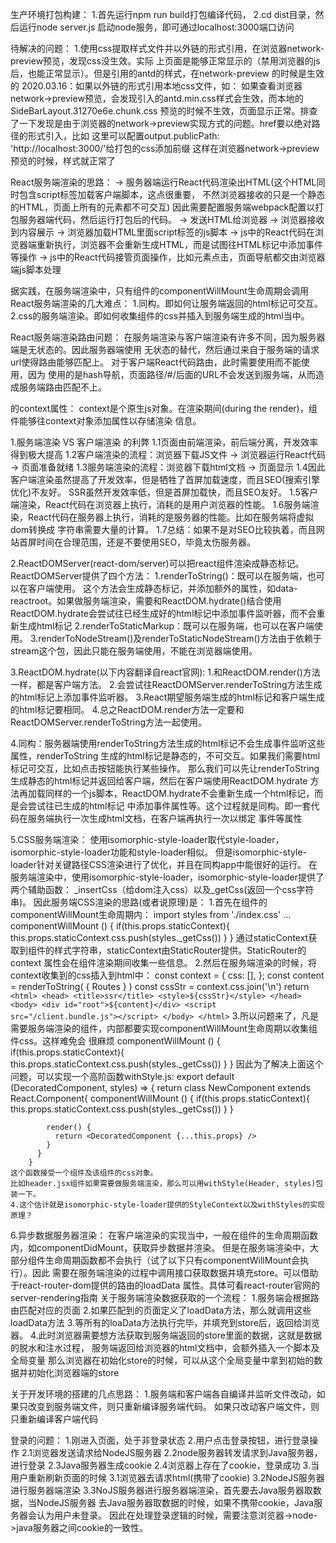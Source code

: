 生产环境打包构建：
    1.首先运行npm run build打包编译代码，
    2.cd dist目录，然后运行node server.js 启动node服务，即可通过localhost:3000端口访问
    
待解决的问题：
1.使用css提取样式文件并以外链的形式引用，在浏览器network-preview预览，发现css没生效。实际
上页面是能够正常显示的（禁用浏览器的js后，也能正常显示）。但是引用的antd的样式，在network-preview
的时候是生效的
   2020.03.16：如果以外链的形式引用本地css文件，如：
    <link 
        rel="stylesheet"
        href="/assets/static/css/SideBarLayout.31270e6e.chunk.css"
     />
     <link href="https://cdnjs.cloudflare.com/ajax/libs/antd/4.0.1/antd.min.css" rel="stylesheet"/>
     如果查看浏览器network->preview预览，会发现引入的antd.min.css样式会生效，而本地的SideBarLayout.31270e6e.chunk.css
     预览的时候不生效，页面显示正常。排查了一下发现是由于浏览器的network->preview实现方式的问题。href要以绝对路径的形式引入，比如
     这里可以配置output.publicPath: 'http://localhost:3000/'给打包的css添加前缀
     <link 
         rel="stylesheet"
         href="http://localhost:3000/assets/static/css/SideBarLayout.31270e6e.chunk.css"
      />
      这样在浏览器network->preview预览的时候，样式就正常了


    
    
React服务端渲染的思路：
    -> 服务器端运行React代码渲染出HTML(这个HTML同时包含script标签加载客户端脚本，这点很重要，
       不然浏览器接收的只是一个静态的HTML，页面上所有的元素都不可交互)
       因此需要配置服务端webpack配置以打包服务器端代码，然后运行打包后的代码。
    -> 发送HTML给浏览器 
    -> 浏览器接收到内容展示
    -> 浏览器加载HTML里面script标签的js脚本
    -> js中的React代码在浏览器端重新执行，浏览器不会重新生成HTML，而是试图往HTML标记中添加事件等操作
    -> js中的React代码接管页面操作，比如元素点击，页面导航都交由浏览器端js脚本处理
    
据实践，在服务端渲染中，只有组件的componentWillMount生命周期会调用
React服务端渲染的几大难点：
    1.同构。即如何让服务端返回的html标记可交互。
    2.css的服务端渲染。即如何收集组件的css并插入到服务端生成的html当中。
        
React服务端渲染路由问题：
    在服务端渲染与客户端渲染有许多不同，因为服务器端是无状态的。因此服务器端使用
    无状态的<StaticRouter>替代<BrowserRouter>，然后通过来自于服务端的请求url使得路由能够匹配上。
    对于客户端React代码路由，此时需要使用<BrowserRouter>而不能使用<HashRouter>，因为<HashRouter>
    使用的是hash导航，页面路径/#/后面的URL不会发送到服务端，从而造成服务端路由匹配不上。

<StaticRouter>的context属性：
    context是个原生js对象。在渲染期间(during the render)，组件能够往context对象添加属性以存储渲染
    信息。
    
    
    
1.服务端渲染 VS 客户端渲染 的利弊
    1.1页面由前端渲染，前后端分离，开发效率得到极大提高
    1.2客户端渲染的流程：浏览器下载JS文件 -> 浏览器运行React代码 -> 页面准备就绪
    1.3服务端渲染的流程：浏览器下载html文档 -> 页面显示
    1.4因此客户端渲染虽然提高了开发效率，但是牺牲了首屏加载速度，而且SEO(搜索引擎优化)不友好。
        SSR虽然开发效率低，但是首屏加载快，而且SEO友好。
    1.5客户端渲染，React代码在浏览器上执行，消耗的是用户浏览器的性能。
    1.6服务端渲染，React代码在服务器上执行，消耗的是服务器的性能。比如在服务端将虚拟dom转换成
       字符串需要大量的计算。
    1.7总结：如果不是对SEO比较执着，而且网站首屏时间在合理范围，还是不要使用SEO，毕竟太伤服务器。   
        
2.ReactDOMServer(react-dom/server)可以把react组件渲染成静态标记。
    ReactDOMServer提供了四个方法：
        1.renderToString()：既可以在服务端，也可以在客户端使用。
            这个方法会生成静态标记，并添加额外的属性，如data-reactroot。如果做服务端渲染，需要和ReactDOM.hydrate()结合使用
            ReactDOM.hydrate会尝试往已经生成好的html标记中添加事件监听器，而不会重新生成html标记
        2.renderToStaticMarkup：既可以在服务端，也可以在客户端使用。
        3.renderToNodeStream()及renderToStaticNodeStream()方法由于依赖于
        stream这个包，因此只能在服务端使用，不能在浏览器端使用。

3.ReactDOM.hydrate(以下内容翻译自react官网):
    1.和ReactDOM.render()方法一样，都是客户端方法。
    2.会尝试往ReactDOMServer.renderToString方法生成的html标记上添加事件监听器。
    3.React期望服务端生成的html标记和客户端生成的html标记要相同。
    4.总之ReactDOM.render方法一定要和ReactDOMServer.renderToString方法一起使用。
    
    
4.同构：服务器端使用renderToString方法生成的html标记不会生成事件监听这些属性，renderToString
    生成的html标记是静态的，不可交互。如果我们需要html标记可交互，比如点击按钮能执行某些操作。
    那么我们可以先让renderToString生成静态的html标记并返回给客户端，然后在客户端使用ReactDOM.hydrate
    方法再加载同样的一个js脚本，ReactDOM.hydrate不会重新生成一个html标记，而是会尝试往已生成的html标记
    中添加事件属性等。这个过程就是同构。即一套代码在服务端执行一次生成html文档，在客户端再执行一次以绑定
    事件等属性
    
5.CSS服务端渲染：
    使用isomorphic-style-loader取代style-loader，isomorphic-style-loader功能和style-loader相似。
    但是isomorphic-style-loader针对关键路径CSS渲染进行了优化，并且在同构app中能很好的运行。
    在服务端渲染中，使用isomorphic-style-loader，isomorphic-style-loader提供了两个辅助函数：
    _insertCss（给dom注入css）以及_getCss(返回一个css字符串)。
    因此服务端CSS渲染的思路(或者说原理)是：
    1.首先在组件的componentWillMount生命周期内：
        import styles from './index.css'
        ...
        componentWillMount () {
          if(this.props.staticContext){
            this.props.staticContext.css.push(styles._getCss())
          }
        }
        通过staticContext获取到组件的样式字符串，staticContext由StaticRouter提供。StaticRouter的context
        属性会在组件渲染期间收集一些信息。
    2.然后在服务端渲染的时候，将context收集到的css插入到html中：
          const context = {
            css: [],
          };
          const content = renderToString(
            <StaticRouter location={req.path} context={context}>
              { Routes }
            </StaticRouter>
          )
          const cssStr = context.css.join('\n')
          return `
            <html>
              <head>
                 <title>ssr</title>
                 <style>${cssStr}</style>
              </head>
              <body>
                <div id="root">${content}</div>
                <script src="/client.bundle.js"></script>
              </body>
            </html>`
    3.所以问题来了，凡是需要服务端渲染的组件，内部都要实现componentWillMount生命周期以收集组件css。这样难免会
    很麻烦
        componentWillMount () {
          if(this.props.staticContext){
            this.props.staticContext.css.push(styles._getCss())
          }
        }
    因此为了解决上面这个问题，可以实现一个高阶函数withStyle.js:
        export default (DecoratedComponent, styles) => {
          return class NewComponent extends React.Component{
            componentWillMount () {
              if(this.props.staticContext){
                this.props.staticContext.css.push(styles._getCss())
              }
            }
        
            render() {
              return <DecoratedComponent {...this.props} />
            }
          }
        }
    这个函数接受一个组件及该组件的css对象。
    比如header.jsx组件如果需要做服务端渲染，那么可以用withStyle(Header, styles)包装一下。
    4.这个估计就是isomorphic-style-loader提供的StyleContext以及withStyles的实现原理？
    
6.异步数据服务器渲染：
    在客户端渲染的实现当中，一般在组件的生命周期函数内，如componentDidMount，获取异步数据并渲染。
    但是在服务端渲染中，大部分组件生命周期函数都不会执行（试了以下只有componentWillMount会执行）。因此
    需要在服务端渲染的过程中调用接口获取数据并填充store。可以借助于react-router-dom提供的路由的loadData
    属性。具体可看react-router官网的server-rendering指南
    关于服务端渲染数据获取的一个流程：
    1.服务端会根据路由匹配对应的页面
    2.如果匹配到的页面定义了loadData方法，那么就调用这些loadData方法
    3.等所有的loaData方法执行完毕，并填充到store后，返回给浏览器。
    4.此时浏览器需要想方法获取到服务端返回的store里面的数据，这就是数据的脱水和注水过程，
        服务端返回给浏览器的html文档中，会额外插入一个脚本及全局变量
        那么浏览器在初始化store的时候，可以从这个全局变量中拿到初始的数据并初始化浏览器端的store
    
    
    

关于开发环境的搭建的几点思路：
1.服务端和客户端各自编译并监听文件改动，如果只改变到服务端文件，则只重新编译服务端代码。
如果只改动客户端文件，则只重新编译客户端代码


登录的问题：
1.刚进入页面，处于非登录状态
2.用户点击登录按钮，进行登录操作
  2.1浏览器发送请求给NodeJS服务器
  2.2node服务器转发请求到Java服务器，进行登录
  2.3Java服务器生成cookie
  2.4浏览器上存在了cookie，登录成功
3.当用户重新刷新页面的时候
  3.1浏览器去请求html(携带了cookie)
  3.2NodeJS服务器进行服务器端渲染
  3.3NoJS服务器进行服务器端渲染，首先要去Java服务器取数据，当NodeJS服务器
    去Java服务器取数据的时候，如果不携带cookie，Java服务器会认为用户未登录。
  因此在处理登录逻辑的时候，需要注意浏览器->node->java服务器之间cookie的一致性。
